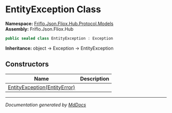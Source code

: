 ﻿<!--  
  <auto-generated>   
    The contents of this file were generated by a tool.  
    Changes to this file may be list if the file is regenerated  
  </auto-generated>   
-->

# EntityException Class

**Namespace:** [Friflo.Json.Fliox.Hub.Protocol.Models](../index.md)  
**Assembly:** Friflo.Json.Fliox.Hub

```csharp
public sealed class EntityException : Exception
```

**Inheritance:** object → Exception → EntityException

## Constructors

| Name                                                  | Description |
| ----------------------------------------------------- | ----------- |
| [EntityException(EntityError)](constructors/index.md) |             |

___

*Documentation generated by [MdDocs](https://github.com/ap0llo/mddocs)*
